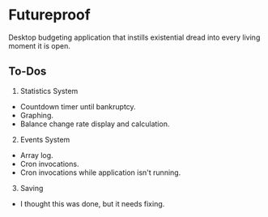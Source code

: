 # Futureproof
Desktop budgeting application that instills existential dread into every living moment it is open.

## To-Dos
1. Statistics System
  - Countdown timer until bankruptcy.
  - Graphing.
  - Balance change rate display and calculation.
2. Events System
  - Array log.
  - Cron invocations.
  - Cron invocations while application isn't running.
3. Saving
  - I thought this was done, but it needs fixing.
